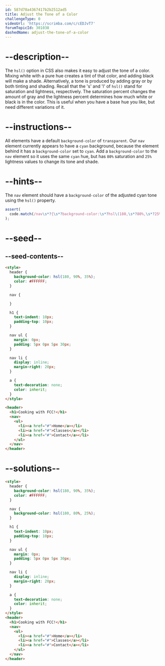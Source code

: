 ```yaml
---
id: 587d78a4367417b2b2512ad5
title: Adjust the Tone of a Color
challengeType: 0
videoUrl: 'https://scrimba.com/c/cEDJvT7'
forumTopicId: 301038
dashedName: adjust-the-tone-of-a-color
---
```


# --description--

The `hsl()` option in CSS also makes it easy to adjust the tone of a color. Mixing white with a pure hue creates a tint of that color, and adding black will make a shade. Alternatively, a tone is produced by adding gray or by both tinting and shading. Recall that the 's' and 'l' of `hsl()` stand for saturation and lightness, respectively. The saturation percent changes the amount of gray and the lightness percent determines how much white or black is in the color. This is useful when you have a base hue you like, but need different variations of it.

# --instructions--

All elements have a default `background-color` of `transparent`. Our `nav` element currently appears to have a `cyan` background, because the element behind it has a `background-color` set to `cyan`. Add a `background-color` to the `nav` element so it uses the same `cyan` hue, but has `80%` saturation and `25%` lightness values to change its tone and shade.

# --hints--

The `nav` element should have a `background-color` of the adjusted cyan tone using the `hsl()` property.

```js
assert(
  code.match(/nav\s*?{\s*?background-color:\s*?hsl\(180,\s*?80%,\s*?25%\)/gi)
);
```

# --seed--

## --seed-contents--

```html
<style>
  header {
    background-color: hsl(180, 90%, 35%);
    color: #FFFFFF;
  }

  nav {

  }

  h1 {
    text-indent: 10px;
    padding-top: 10px;
  }

  nav ul {
    margin: 0px;
    padding: 5px 0px 5px 30px;
  }

  nav li {
    display: inline;
    margin-right: 20px;
  }

  a {
    text-decoration: none;
    color: inherit;
  }
</style>

<header>
  <h1>Cooking with FCC!</h1>
  <nav>
    <ul>
      <li><a href="#">Home</a></li>
      <li><a href="#">Classes</a></li>
      <li><a href="#">Contact</a></li>
    </ul>
  </nav>
</header>
```

# --solutions--

```html
<style>
  header {
    background-color: hsl(180, 90%, 35%);
    color: #FFFFFF;
  }

  nav {
    background-color: hsl(180, 80%, 25%);
  }

  h1 {
    text-indent: 10px;
    padding-top: 10px;
  }

  nav ul {
    margin: 0px;
    padding: 5px 0px 5px 30px;
  }

  nav li {
    display: inline;
    margin-right: 20px;
  }

  a {
    text-decoration: none;
    color: inherit;
  }
</style>
<header>
  <h1>Cooking with FCC!</h1>
  <nav>
    <ul>
      <li><a href="#">Home</a></li>
      <li><a href="#">Classes</a></li>
      <li><a href="#">Contact</a></li>
    </ul>
  </nav>
</header>
```
